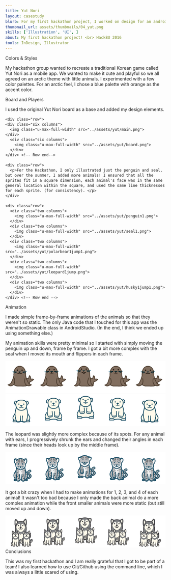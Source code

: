 ```yaml
---
title: Yut Nori
layout: casestudy
blurb: For my first hackathon project, I worked on design for an android app.
thumbnail_url: assets/thumbnails/04_yut.png
skills: ['Illustration', 'UI', ]
about: My first hackathon project! <br> HackBU 2016
tools: InDesign, Illustrator
---
```

<div class="row">
  <span class="h3">Colors & Styles</span>
  <p>My hackathon group wanted to recreate a traditional Korean game called Yut Nori as a mobile app. We wanted to make it cute and playful so we all agreed on an arctic theme with little animals. I experimented with a few color palettes. For an arctic feel, I chose a blue palette with orange as the accent color.</p>

  <span class="h3">Board and Players</span>
  <p>I used the original Yut Nori board as a base and added my design elements.</p>

    <div class="row">
    <div class="six columns">
      <img class="u-max-full-width" src="../assets/yut/main.png">
    </div>
      <div class="six columns">
        <img class="u-max-full-width" src="../assets/yut/board.png">
      </div>
    </div> <!-- Row end-->

    <div class="row">
      <p>For the Hackathon, I only illustrated just the penguin and seal, but over the summer, I added more animals! I ensured that all the sprites fit in a square dimension, each animal's face was in the same general location within the square, and used the same line thicknesses for each sprite. (for consistency). </p>
    </div>

    <div class="row">
      <div class="two columns">
        <img class="u-max-full-width" src="../assets/yut/penguin1.png">
      </div>
      <div class="two columns">
        <img class="u-max-full-width" src="../assets/yut/seal1.png">
      </div>
      <div class="two columns">
        <img class="u-max-full-width" src="../assets/yut/polarbear1jump1.png">
      </div>
      <div class="two columns">
        <img class="u-max-full-width" src="../assets/yut/leopard1jump.png">
      </div>
      <div class="two columns">
        <img class="u-max-full-width" src="../assets/yut/husky1jump1.png">
      </div>
    </div> <!-- Row end -->

  <span class="h3">Animation</span>
  <p>I made simple frame-by-frame animations of the animals so that they weren't so static. The only Java code that I touched for this app was the AnimationDrawable class in AndroidStudio. (In the end, I think we ended up using something else.)</p>
  <p>My animation skills were pretty minimal so I started with simply moving the penguin up and down, frame by frame. I got a bit more complex with the seal when I moved its mouth and flippers in each frame.</p>
  <img class="u-max-full-width" src="../assets/yut/seal_animation.png">
  <img class="u-max-full-width" src="../assets/yut/polarbear_animation.png">
  <p>The leopard was slightly more complex because of its spots. For any animal with ears, I progressively shrunk the ears and changed their angles in each frame (since their heads look up by the middle frame). </p>
  <img class="u-max-full-width" src="../assets/yut/leopard_animation.png">
  <br>
  <p>It got a bit crazy when I had to make animations for 1, 2, 3, and 4 of each animal! It wasn't too bad because I only made the back animal do a more complex animation while the front smaller animals were more static (but still moved up and down). </p>
  <img class="u-max-full-width" src="../assets/yut/husky3_animation.png">
</div>

<div class="row">
  <span class="h3">Conclusions</span>
  <p>This was my first hackathon and I am really grateful that I got to be part of a team! I also learned how to use Git/Github using the command line, which I was always a little scared of using.</p>
</div>
